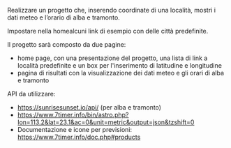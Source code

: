 Realizzare un progetto che, inserendo coordinate di una località, mostri i dati meteo e l’orario di alba e tramonto.

Impostare nella homealcuni link di esempio con delle città predefinite.

Il progetto sarà composto da due pagine:
- home page, con una presentazione del progetto, una lista di link a località predefinite e un box per l'inserimento di latitudine e longitudine
- pagina di risultati con la visualizzazione dei dati meteo e gli orari di alba e tramonto

API da utilizzare:
- https://sunrisesunset.io/api/ (per alba e tramonto)
- https://www.7timer.info/bin/astro.php?lon=113.2&lat=23.1&ac=0&unit=metric&output=json&tzshift=0
- Documentazione e icone per previsioni: https://www.7timer.info/doc.php#products
